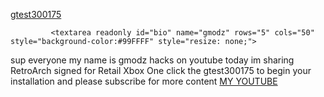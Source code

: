 <HTML>
    <BODY>
         <p>
            <a href="ms-windows-store://pdp/?productid=9PFW202HSTJ5">gtest300175</a>
            
             <textarea readonly id="bio" name="gmodz" rows="5" cols="50" style="background-color:#99FFFF" style="resize: none;">
sup everyone my name is gmodz hacks on youtube today im sharing RetroArch signed for Retail Xbox One click the gtest300175 to begin your installation and please subscribe for more content
</textarea> 
            <a href="https://www.youtube.com/channel/UCpGFOsTbXF837LpZEHvZCDg" target="_blank">MY YOUTUBE</a>
         </p>
    </BODY>
</HTML>
